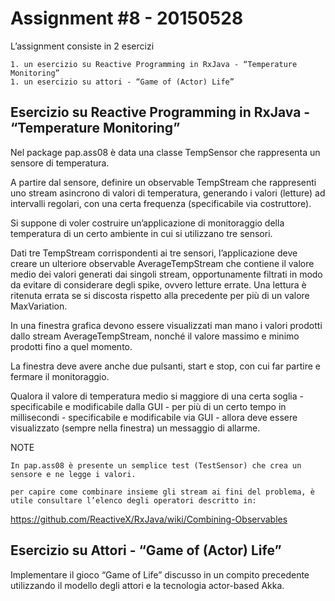 # Assignment #8 - 20150528

L’assignment consiste in 2 esercizi
    
    1. un esercizio su Reactive Programming in RxJava - “Temperature Monitoring”
    1. un esercizio su attori - “Game of (Actor) Life”

## Esercizio su Reactive Programming in RxJava - “Temperature Monitoring”

Nel package pap.ass08 è data una classe TempSensor che rappresenta un sensore  di temperatura.

A partire dal sensore, definire un observable TempStream  che rappresenti uno stream asincrono di valori di temperatura, generando i valori (letture) ad intervalli regolari, con una certa frequenza (specificabile via costruttore).

Si suppone di voler costruire un’applicazione di monitoraggio della temperatura di un certo ambiente  in cui si utilizzano tre sensori.  

Dati tre TempStream corrispondenti ai tre sensori, l’applicazione deve creare un ulteriore observable AverageTempStream che contiene il valore medio dei valori generati dai singoli stream, opportunamente filtrati in modo da evitare di considerare degli spike, ovvero letture errate. Una lettura è ritenuta errata se si discosta rispetto alla precedente per più di un valore MaxVariation.  

In una finestra grafica devono essere visualizzati man mano i valori prodotti dallo stream AverageTempStream, nonché il valore massimo e minimo prodotti fino a quel momento.

La finestra deve avere anche due pulsanti, start e stop, con cui far partire e fermare il monitoraggio.

Qualora il valore di temperatura medio si maggiore di una certa soglia - specificabile e modificabile  dalla GUI - per più di un certo tempo in millisecondi - specificabile e modificabile via GUI - allora deve essere visualizzato (sempre nella finestra) un messaggio di allarme.

NOTE

    In pap.ass08 è presente un semplice test (TestSensor) che crea un sensore e ne legge i valori.

    per capire come combinare insieme gli stream ai fini del problema, è utile consultare l’elenco degli operatori descritto in:

 https://github.com/ReactiveX/RxJava/wiki/Combining-Observables

## Esercizio su Attori - “Game of (Actor) Life”

Implementare il gioco “Game of Life”  discusso in un compito precedente utilizzando il modello degli attori e la tecnologia actor-based Akka.
